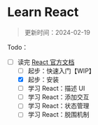 # Learn React

> 更新时间：2024-02-19

Todo：
- [ ] 读完 [React 官方文档](https://zh-hans.react.dev/)
  - [ ] 起步：快速入门【WIP】
  - [x] 起步：安装
  - [ ] 学习 React：描述 UI
  - [ ] 学习 React：添加交互
  - [ ] 学习 React：状态管理
  - [ ] 学习 React：脱围机制
